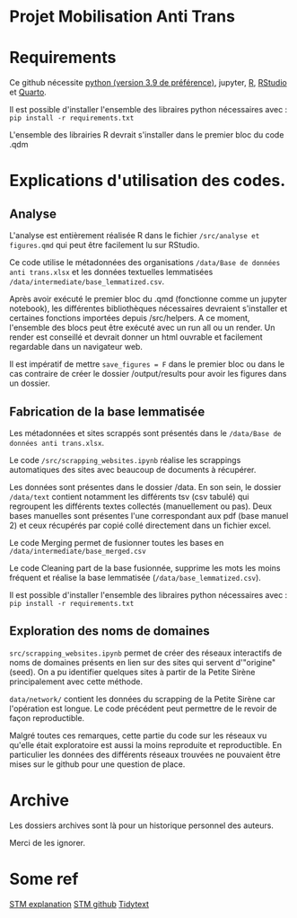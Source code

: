 # Projet Mobilisation Anti Trans

# Requirements
Ce github nécessite [python (version 3.9 de préférence)](https://www.python.org/downloads/release/python-390/), jupyter, [R](https://www.r-project.org/), [RStudio](https://posit.co/products/open-source/rstudio/) et [Quarto](https://quarto.org/).

Il est possible d'installer l'ensemble des libraires python nécessaires avec : 
```pip install -r requirements.txt```

L'ensemble des librairies R devrait s'installer dans le premier bloc du code .qdm

# Explications d'utilisation des codes.

## Analyse

L'analyse est entièrement réalisée R dans le fichier `/src/analyse et figures.qmd` qui peut être facilement lu sur RStudio.

Ce code utilise le métadonnées des organisations `/data/Base de données anti trans.xlsx` et les données textuelles lemmatisées `/data/intermediate/base_lemmatized.csv`.

Après avoir exécuté le premier bloc du .qmd (fonctionne comme un jupyter notebook), les différentes bibliothèques nécessaires devraient s'installer et certaines fonctions importées depuis /src/helpers. A ce moment, l'ensemble des blocs peut être exécuté avec un run all ou un render. Un render est conseillé et devrait donner un html ouvrable et facilement regardable dans un navigateur web.

Il est impératif de mettre `save_figures = F` dans le premier bloc ou dans le cas contraire de créer le dossier /output/results pour avoir les figures dans un dossier.

## Fabrication de la base lemmatisée

Les métadonnées et sites scrappés sont présentés dans le `/data/Base de données anti trans.xlsx`.

Le code `/src/scrapping_websites.ipynb` réalise les scrappings automatiques des sites avec beaucoup de documents à récupérer.

Les données sont présentes dans le dossier /data. En son sein, le dossier `/data/text` contient notamment les différents tsv (csv tabulé) qui regroupent les différents textes collectés (manuellement ou pas). Deux bases manuelles sont présentes l'une correspondant aux pdf (base manuel 2) et ceux récupérés par copié collé directement dans un fichier excel.

Le code Merging permet de fusionner toutes les bases en `/data/intermediate/base_merged.csv`

Le code Cleaning part de la base fusionnée, supprime les mots les moins fréquent et réalise la base lemmatisée (`/data/base_lemmatized.csv`).

Il est possible d'installer l'ensemble des libraires python nécessaires avec : 
```pip install -r requirements.txt```

## Exploration des noms de domaines

`src/scrapping_websites.ipynb` permet de créer des réseaux interactifs de noms de domaines présents en lien sur des sites qui servent d'"origine" (seed). On a pu identifier quelques sites à partir de la Petite Sirène principalement avec cette méthode.

`data/network/` contient les données du scrapping de la Petite Sirène car l'opération est longue. Le code précédent peut permettre de le revoir de façon reproductible.

Malgré toutes ces remarques, cette partie du code sur les réseaux vu qu'elle était exploratoire est aussi la moins reproduite et reproductible. En particulier les données des différents réseaux trouvées ne pouvaient être mises sur le github pour une question de place.

# Archive
Les dossiers archives sont là pour un historique personnel des auteurs.

Merci de les ignorer.

# Some ref

[STM explanation](https://raw.githubusercontent.com/bstewart/stm/master/vignettes/stmVignette.pdf)
[STM github](https://github.com/bstewart/stm?tab=readme-ov-file)
[Tidytext](https://www.tidytextmining.com/tfidf.html?q=bind#the-bind_tf_idf-function)